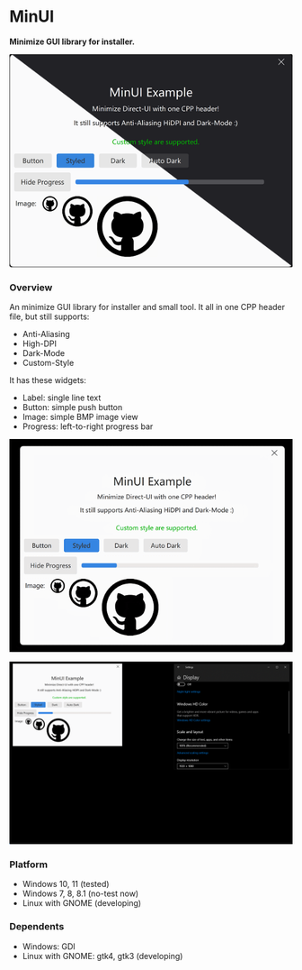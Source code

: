# MinUI
**Minimize GUI library for installer.**



![](doc/light-dark-merge.png)



### Overview

An minimize GUI library for installer and small tool. It all in one CPP header file, but still supports:

* Anti-Aliasing
* High-DPI
* Dark-Mode
* Custom-Style



It has these widgets:

* Label: single line text
* Button: simple push button
* Image: simple BMP image view
* Progress: left-to-right progress bar



![](doc/example.gif)



![](doc/hidpi.gif)



### Platform

* Windows 10, 11 (tested)
* Windows 7, 8, 8.1 (no-test now)
* Linux with GNOME (developing)



### Dependents

* Windows:  GDI
* Linux with GNOME: gtk4, gtk3 (developing)